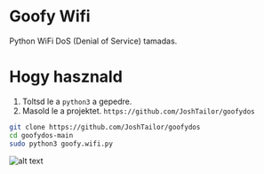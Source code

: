 # Goofy Wifi

Python WiFi DoS (Denial of Service) tamadas.


# Hogy hasznald

1. Toltsd le a  `python3` a gepedre.
2. Masold le a projektet. `https://github.com/JoshTailor/goofydos`

  ```bash
  git clone https://github.com/JoshTailor/goofydos
  cd goofydos-main
  sudo python3 goofy.wifi.py
  ```


![alt text](https://imgur.com/a/wbgoy9N)

